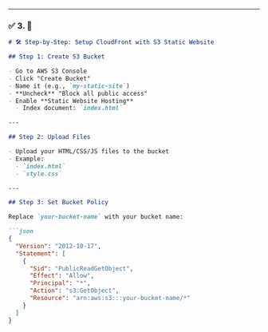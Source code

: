 
---

### ✅ 3. 📄

```markdown
# 🛠️ Step-by-Step: Setup CloudFront with S3 Static Website

## Step 1: Create S3 Bucket

- Go to AWS S3 Console
- Click "Create Bucket"
- Name it (e.g., `my-static-site`)
- **Uncheck** "Block all public access"
- Enable **Static Website Hosting**
  - Index document: `index.html`

---

## Step 2: Upload Files

- Upload your HTML/CSS/JS files to the bucket
- Example:
  - `index.html`
  - `style.css`

---

## Step 3: Set Bucket Policy

Replace `your-bucket-name` with your bucket name:

```json
{
  "Version": "2012-10-17",
  "Statement": [
    {
      "Sid": "PublicReadGetObject",
      "Effect": "Allow",
      "Principal": "*",
      "Action": "s3:GetObject",
      "Resource": "arn:aws:s3:::your-bucket-name/*"
    }
  ]
}
